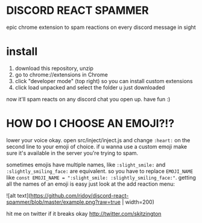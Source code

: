 # DISCORD REACT SPAMMER

epic chrome extension to spam reactions on every discord message in sight

# install

1. download this repository, unzip
2. go to chrome://extensions in Chrome
3. click "developer mode" (top right) so you can install custom extensions
4. click load unpacked and select the folder u just downloaded

now it'll spam reacts on any discord chat you open up. have fun :)

# HOW DO I CHOOSE AN EMOJI?!?

lower your voice okay. open src/inject/inject.js and change `:heart:` on the second line to your emoji of choice. if u wanna use a custom emoji make sure it's available in the server you're trying to spam.

sometimes emojis have multiple names, like `:slight_smile:` and `:slightly_smiling_face:` are equivalent. so you have to replace `EMOJI_NAME` like `const EMOJI_NAME = ":slight_smile: :slightly_smiling_face:"`. getting all the names of an emoji is easy just look at the add reaction menu:

![alt text](https://github.com/ridoy/discord-react-spammer/blob/master/example.png?raw=true | width=200)


hit me on twitter if it breaks okay http://twitter.com/skitzington
